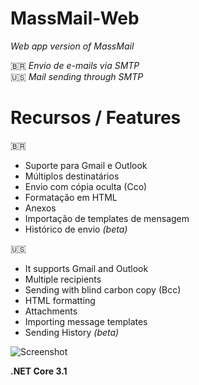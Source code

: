 # MassMail-Web
_Web app version of MassMail_

🇧🇷 _Envio de e-mails via SMTP_ <br/>
🇺🇸 _Mail sending through SMTP_

# Recursos / Features

🇧🇷
* Suporte para Gmail e Outlook
* Múltiplos destinatários
* Envio com cópia oculta (Cco)
* Formatação em HTML
* Anexos
* Importação de templates de mensagem
* Histórico de envio *(beta)*

🇺🇸

* It supports Gmail and Outlook
* Multiple recipients
* Sending with blind carbon copy (Bcc)
* HTML formatting
* Attachments
* Importing message templates
* Sending History *(beta)*

![Screenshot](https://i.postimg.cc/RFQBwyZJ/Mass-Mail-Web-Screenshot.png)

**.NET Core 3.1**
